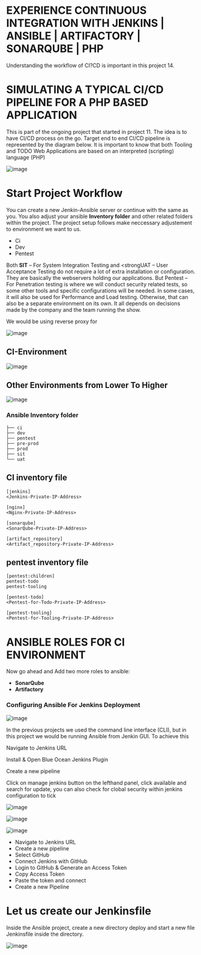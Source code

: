 # EXPERIENCE CONTINUOUS INTEGRATION WITH JENKINS | ANSIBLE | ARTIFACTORY | SONARQUBE | PHP

Understanding the workflow of CI?CD is important in this project 14.

# SIMULATING A TYPICAL CI/CD PIPELINE FOR A PHP BASED APPLICATION

This is part of the ongoing project that started in project 11. The idea is to have CI/CD process on the go. Target end to end CI/CD pipeline is represented by the diagram below. It is important to know that both Tooling and TODO Web Applications are based on an interpreted (scripting) language (PHP)

![image](https://user-images.githubusercontent.com/29310552/175797812-62bc266a-5230-472c-8b87-04032e853ea8.png)

# Start Project Workflow

You can create a new Jenkin-Ansible server or continue with the same as you. You also adjust your ansible <strong>Inventory folder</strong> and other related folders within the project. The project setup follows make neccessary adjustement to environment we want to us.

- Ci
- Dev
- Pentest

Both <strong>SIT</strong> – For System Integration Testing and <strongUAT – User Acceptance Testing do not require a lot of extra installation or configuration. They are basically the webservers holding our applications. But Pentest – For Penetration testing is where we will conduct security related tests, so some other tools and specific configurations will be needed. In some cases, it will also be used for Performance and Load testing. Otherwise, that can also be a separate environment on its own. It all depends on decisions made by the company and the team running the show.

We would be using reverse proxy for 

![image](https://user-images.githubusercontent.com/29310552/175798193-fe6b3983-dfba-4bed-9491-0e28133f3054.png)

## CI-Environment

![image](https://user-images.githubusercontent.com/29310552/175798205-b031b845-00dc-4de8-bb09-b3b944e5c94f.png)

## Other Environments from Lower To Higher

![image](https://user-images.githubusercontent.com/29310552/175798218-8bec25c9-721a-4e88-a7f6-ed91d98fa109.png)


### Ansible Inventory folder

```
├── ci
├── dev
├── pentest
├── pre-prod
├── prod
├── sit
└── uat
```

## CI inventory file

```
[jenkins]
<Jenkins-Private-IP-Address>

[nginx]
<Nginx-Private-IP-Address>

[sonarqube]
<SonarQube-Private-IP-Address>

[artifact_repository]
<Artifact_repository-Private-IP-Address>

```

## pentest inventory file

```
[pentest:children]
pentest-todo
pentest-tooling

[pentest-todo]
<Pentest-for-Todo-Private-IP-Address>

[pentest-tooling]
<Pentest-for-Tooling-Private-IP-Address>
```

# ANSIBLE ROLES FOR CI ENVIRONMENT

Now go ahead and Add two more roles to ansible:

- <strong>SonarQube</strong>
- <strong>Artifactory</strong>

### Configuring Ansible For Jenkins Deployment

![image](https://user-images.githubusercontent.com/29310552/175798413-628698ef-0fb7-44a1-830d-6557212468d8.png)

In the previous projects we used the command line interface (CLI), but in this project we would be running Ansible from Jenkin GUI. To achieve this

Navigate to Jenkins URL

Install & Open Blue Ocean Jenkins Plugin

Create a new pipeline

Click on manage jenkins button on the lefthand panel, click available and search for update, you can also check for clobal security within jenkins configuration to tick 

![image](https://user-images.githubusercontent.com/29310552/175799347-33ebc9fd-c660-4e60-9eaa-b91778603905.png)


![image](https://user-images.githubusercontent.com/29310552/175799294-2255c323-304a-49c5-832c-49e8ee5bce58.png)

![image](https://user-images.githubusercontent.com/29310552/175799423-64f42a83-2278-4d56-825f-6fb9fca91e0c.png)

- Navigate to Jenkins URL
- Create a new pipeline
- Select GitHub
- Connect Jenkins with GitHub
- Login to GitHub & Generate an Access Token
- Copy Access Token
- Paste the token and connect
- Create a new Pipeline
# Let us create our Jenkinsfile
Inside the Ansible project, create a new directory deploy and start a new file Jenkinsfile inside the directory.

![image](https://user-images.githubusercontent.com/29310552/175964863-8e05fe34-8f4c-4b47-839e-40367150b0d5.png)










